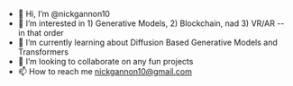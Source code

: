 - 👋 Hi, I’m @nickgannon10
- 👀 I’m interested in 1) Generative Models, 2) Blockchain, nad 3) VR/AR -- in that order
- 🌱 I’m currently learning about Diffusion Based Generative Models and Transformers 
- 💞️ I’m looking to collaborate on any fun projects 
- 📫 How to reach me nickgannon10@gmail.com

<!---
nickgannon10/nickgannon10 is a ✨ special ✨ repository because its `README.md` (this file) appears on your GitHub profile.
You can click the Preview link to take a look at your changes.
--->
